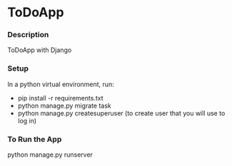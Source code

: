 # ToDoApp
### Description
ToDoApp with Django

###  Setup
In a python virtual environment, run:
- pip install -r requirements.txt
- python manage.py migrate task
- python manage.py createsuperuser (to create user that you will use to log in)

### To Run the App
python manage.py runserver

